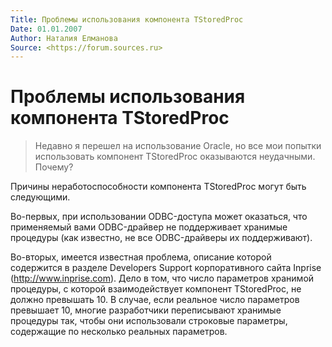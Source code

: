 ```yaml
---
Title: Проблемы использования компонента TStoredProc
Date: 01.01.2007
Author: Наталия Елманова
Source: <https://forum.sources.ru>
---
```



Проблемы использования компонента TStoredProc
=============================================

>Недавно я перешел на использование Oracle, но все мои попытки
>использовать компонент TStoredProc оказываются неудачными. Почему?

Причины неработоспособности компонента TStoredProc могут быть
следующими.

Во-первых, при использовании ODBC-доступа может оказаться, что
применяемый вами ODBC-драйвер не поддерживает хранимые процедуры (как
известно, не все ODBC-драйверы их поддерживают).

Во-вторых, имеется известная проблема, описание которой содержится в
разделе Developers Support корпоративного сайта Inprise
(http://www.inprise.com). Дело в том, что число параметров хранимой
процедуры, с которой взаимодействует компонент TStoredProc, не должно
превышать 10. В случае, если реальное число параметров превышает 10,
многие разработчики переписывают хранимые процедуры так, чтобы они
использовали строковые параметры, содержащие по несколько реальных
параметров.



